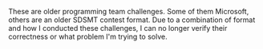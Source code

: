 These are older programming team challenges. Some of them Microsoft, others are an older SDSMT contest format. Due to a combination of format and how I conducted these challenges, I can no longer verify their correctness or what problem I'm trying to solve.
